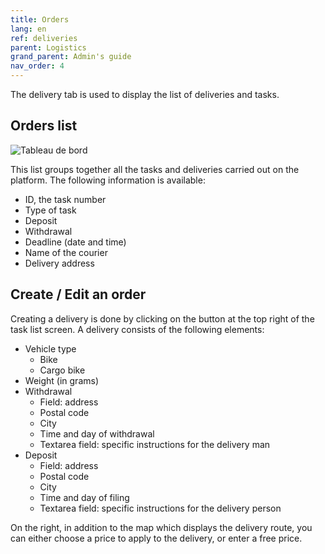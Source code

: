 ```yaml
---
title: Orders
lang: en
ref: deliveries
parent: Logistics
grand_parent: Admin's guide
nav_order: 4
---
```


The delivery tab is used to display the list of deliveries and tasks.

## Orders list

<span class="zoomable">![Tableau de bord](/assets/images/livraisons_fr.png)</span>

This list groups together all the tasks and deliveries carried out on the platform. The following information is available:
  - ID, the task number
  - Type of task
  - Deposit
  - Withdrawal
  - Deadline (date and time)
  - Name of the courier
  - Delivery address

## Create / Edit an order

Creating a delivery is done by clicking on the button at the top right of the task list screen. A delivery consists of the following elements:
- Vehicle type
  - Bike
  - Cargo bike
- Weight (in grams)
- Withdrawal
  - Field: address
  - Postal code
  - City
  - Time and day of withdrawal
  - Textarea field: specific instructions for the delivery man
- Deposit
  - Field: address
  - Postal code
  - City
  - Time and day of filing
  - Textarea field: specific instructions for the delivery person

On the right, in addition to the map which displays the delivery route, you can either choose a price to apply to the delivery, or enter a free price.
